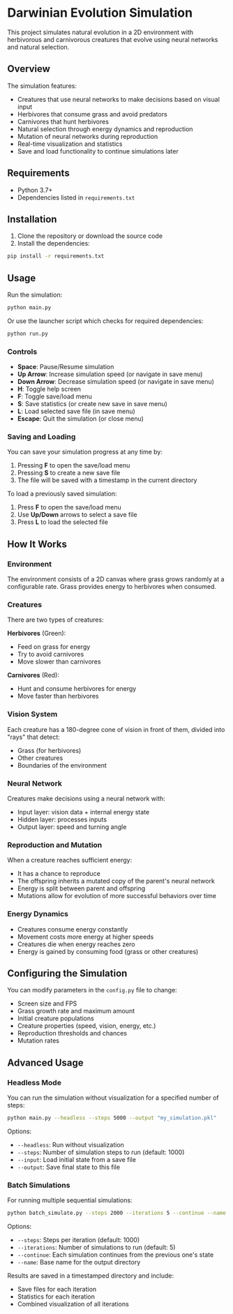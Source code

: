 # Darwinian Evolution Simulation

This project simulates natural evolution in a 2D environment with herbivorous and carnivorous creatures that evolve using neural networks and natural selection.

## Overview

The simulation features:
- Creatures that use neural networks to make decisions based on visual input
- Herbivores that consume grass and avoid predators
- Carnivores that hunt herbivores
- Natural selection through energy dynamics and reproduction
- Mutation of neural networks during reproduction
- Real-time visualization and statistics
- Save and load functionality to continue simulations later

## Requirements

- Python 3.7+
- Dependencies listed in `requirements.txt`

## Installation

1. Clone the repository or download the source code
2. Install the dependencies:
```bash
pip install -r requirements.txt
```

## Usage

Run the simulation:
```bash
python main.py
```

Or use the launcher script which checks for required dependencies:
```bash
python run.py
```

### Controls

- **Space**: Pause/Resume simulation
- **Up Arrow**: Increase simulation speed (or navigate in save menu)
- **Down Arrow**: Decrease simulation speed (or navigate in save menu)
- **H**: Toggle help screen
- **F**: Toggle save/load menu
- **S**: Save statistics (or create new save in save menu)
- **L**: Load selected save file (in save menu)
- **Escape**: Quit the simulation (or close menu)

### Saving and Loading

You can save your simulation progress at any time by:
1. Pressing **F** to open the save/load menu
2. Pressing **S** to create a new save file
3. The file will be saved with a timestamp in the current directory

To load a previously saved simulation:
1. Press **F** to open the save/load menu
2. Use **Up/Down** arrows to select a save file
3. Press **L** to load the selected file

## How It Works

### Environment
The environment consists of a 2D canvas where grass grows randomly at a configurable rate. Grass provides energy to herbivores when consumed.

### Creatures
There are two types of creatures:

**Herbivores** (Green):
- Feed on grass for energy
- Try to avoid carnivores
- Move slower than carnivores

**Carnivores** (Red):
- Hunt and consume herbivores for energy
- Move faster than herbivores

### Vision System
Each creature has a 180-degree cone of vision in front of them, divided into "rays" that detect:
- Grass (for herbivores)
- Other creatures
- Boundaries of the environment

### Neural Network
Creatures make decisions using a neural network with:
- Input layer: vision data + internal energy state
- Hidden layer: processes inputs
- Output layer: speed and turning angle

### Reproduction and Mutation
When a creature reaches sufficient energy:
- It has a chance to reproduce
- The offspring inherits a mutated copy of the parent's neural network
- Energy is split between parent and offspring
- Mutations allow for evolution of more successful behaviors over time

### Energy Dynamics
- Creatures consume energy constantly
- Movement costs more energy at higher speeds
- Creatures die when energy reaches zero
- Energy is gained by consuming food (grass or other creatures)

## Configuring the Simulation

You can modify parameters in the `config.py` file to change:
- Screen size and FPS
- Grass growth rate and maximum amount
- Initial creature populations
- Creature properties (speed, vision, energy, etc.)
- Reproduction thresholds and chances
- Mutation rates

## Advanced Usage

### Headless Mode

You can run the simulation without visualization for a specified number of steps:

```bash
python main.py --headless --steps 5000 --output "my_simulation.pkl"
```

Options:
- `--headless`: Run without visualization
- `--steps`: Number of simulation steps to run (default: 1000)
- `--input`: Load initial state from a save file
- `--output`: Save final state to this file

### Batch Simulations

For running multiple sequential simulations:

```bash
python batch_simulate.py --steps 2000 --iterations 5 --continue --name "evolution_experiment"
```

Options:
- `--steps`: Steps per iteration (default: 1000)
- `--iterations`: Number of simulations to run (default: 5)
- `--continue`: Each simulation continues from the previous one's state
- `--name`: Base name for the output directory

Results are saved in a timestamped directory and include:
- Save files for each iteration
- Statistics for each iteration
- Combined visualization of all iterations
